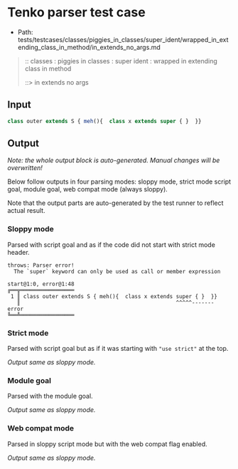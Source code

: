 # Tenko parser test case

- Path: tests/testcases/classes/piggies_in_classes/super_ident/wrapped_in_extending_class_in_method/in_extends_no_args.md

> :: classes : piggies in classes : super ident : wrapped in extending class in method
>
> ::> in extends no args

## Input

`````js
class outer extends S { meh(){  class x extends super { }  }}
`````

## Output

_Note: the whole output block is auto-generated. Manual changes will be overwritten!_

Below follow outputs in four parsing modes: sloppy mode, strict mode script goal, module goal, web compat mode (always sloppy).

Note that the output parts are auto-generated by the test runner to reflect actual result.

### Sloppy mode

Parsed with script goal and as if the code did not start with strict mode header.

`````
throws: Parser error!
  The `super` keyword can only be used as call or member expression

start@1:0, error@1:48
╔══╦═════════════════
 1 ║ class outer extends S { meh(){  class x extends super { }  }}
   ║                                                 ^^^^^------- error
╚══╩═════════════════

`````

### Strict mode

Parsed with script goal but as if it was starting with `"use strict"` at the top.

_Output same as sloppy mode._

### Module goal

Parsed with the module goal.

_Output same as sloppy mode._

### Web compat mode

Parsed in sloppy script mode but with the web compat flag enabled.

_Output same as sloppy mode._
